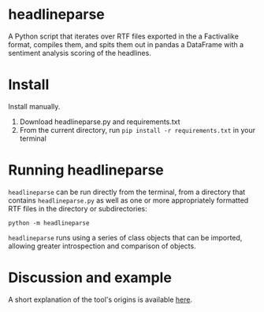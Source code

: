 # headlineparse
A Python script that iterates over RTF files exported in the a Factivalike format, compiles them, and spits them out in pandas a DataFrame with a sentiment analysis scoring of the headlines.

# Install
Install manually.

1. Download headlineparse.py and requirements.txt
2. From the current directory, run `pip install -r requirements.txt` in your terminal

# Running headlineparse
`headlineparse` can be run directly from the terminal, from a directory that contains `headlineparse.py` as well as one or more appropriately formatted RTF files in the directory or subdirectories:

  `python -m headlineparse`

`headlineparse` runs using a series of class objects that can be imported, allowing greater introspection and comparison of objects.

# Discussion and example
A short explanation of the tool's origins is available [here](https://robbiefordyce.com/2024/04/26/factivaparse-children-and-media-use/).
